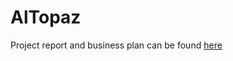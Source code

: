 # AlTopaz

Project report and business plan can be found [here](https://drive.google.com/file/d/1l7zZUcq66VdPMn1Zayc8Fu_LTePiCD_y/view?usp=sharing)
